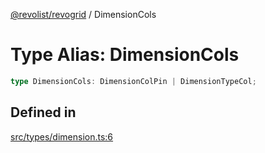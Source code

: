 [@revolist/revogrid](README.md) / DimensionCols

# Type Alias: DimensionCols

```ts
type DimensionCols: DimensionColPin | DimensionTypeCol;
```

## Defined in

[src/types/dimension.ts:6](https://github.com/revolist/revogrid/blob/fc07fa1dfd1d2d56902bfb887503d551faf5878d/src/types/dimension.ts#L6)

